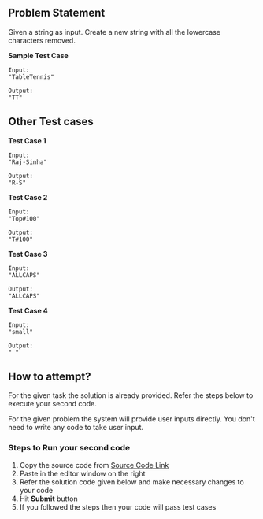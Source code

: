 ## Problem Statement
Given a string as input. Create a new string with all the lowercase characters 
removed.

**Sample Test Case**
```
Input:
"TableTennis"

Output:
"TT"

```
## Other Test cases
**Test Case 1**
```
Input:
"Raj-Sinha"

Output:
"R-S"

```
**Test Case 2**
```
Input:
"Top#100"

Output:
"T#100"
```
**Test Case 3**
```
Input:
"ALLCAPS"

Output:
"ALLCAPS"
```

**Test Case 4**
```
Input:
"small"

Output:
" "
```



## How to attempt?
For the given task the solution is already provided. Refer the steps below to execute your second code.

For the given problem the system will provide user inputs directly. You don't need to write any code to take user input.

### Steps to Run your second code
1. Copy the source code from [Source Code Link](https://raw.githubusercontent.com/Aartiarora22/Lab_assignments/main/P1/T3/Main.java)
2. Paste in the editor window on the right
3. Refer the solution code given below and make necessary changes to your code
4. Hit **Submit** button
5. If you followed the steps then your code will pass test cases

